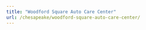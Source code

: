 ```yaml
---
title: "Woodford Square Auto Care Center"
url: /chesapeake/woodford-square-auto-care-center/
---
```

